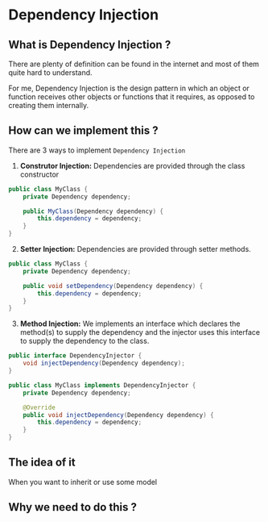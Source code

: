 # Dependency Injection

## What is Dependency Injection ? 
There are plenty of definition can be found in the internet and most of them quite hard to understand.

For me, Dependency Injection is the design pattern in which an object or function receives other objects or functions that it requires, as opposed to creating them internally. 



## How can we implement this ? 
There are 3 ways to implement `Dependency Injection` 

1. **Construtor Injection:** Dependencies are provided through the class constructor 

```java
public class MyClass {
    private Dependency dependency;

    public MyClass(Dependency dependency) {
        this.dependency = dependency;
    }
}
```
2. **Setter Injection:** Dependencies are provided through setter methods.
```java
public class MyClass {
    private Dependency dependency;

    public void setDependency(Dependency dependency) {
        this.dependency = dependency;
    }
}
```
3. **Method Injection:** We implements an interface which declares the method(s) to supply the dependency and the injector uses this interface to supply the dependency to the  class.
```java
public interface DependencyInjector {
    void injectDependency(Dependency dependency);
}

public class MyClass implements DependencyInjector {
    private Dependency dependency;

    @Override
    public void injectDependency(Dependency dependency) {
        this.dependency = dependency;
    }
}
```
## The idea of it 

When you want to inherit or use some model 

## Why we need to do this ?

